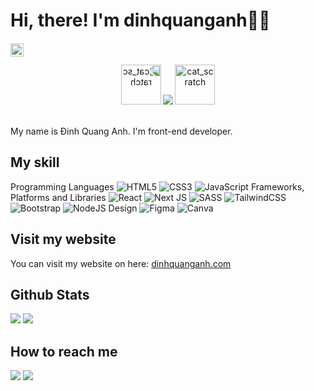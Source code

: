 # Hi, there! I'm dinhquanganh💪🏼

[<img src="https://komarev.com/ghpvc/?username=dinhquanganh&color=blue" height="21" style="position: relative; top: 1px">](https://github.com/dinhquanganh)
<br/>

<p align="center"><img src="https://emoji.gg/assets/emoji/9442-cat-scratch.gif" width="64px" height="64px" alt="cat_scratch" style="transform: rotateY(180deg)"> <img src="https://contrib.rocks/image?repo=dinhquanganh/dinhquanganh"><img src="https://emoji.gg/assets/emoji/9442-cat-scratch.gif" width="64px" height="64px" alt="cat_scratch" style="margin-left: 3px"> </p>

<br/>
My name is Đinh Quang Anh. I'm front-end developer.

## My skill

Programming Languages
![HTML5](https://img.shields.io/badge/html5-%23E34F26.svg?style=for-the-badge&logo=html5&logoColor=white)
![CSS3](https://img.shields.io/badge/css3-%231572B6.svg?style=for-the-badge&logo=css3&logoColor=white)
![JavaScript](https://img.shields.io/badge/javascript-%23323330.svg?style=for-the-badge&logo=javascript&logoColor=%23F7DF1E)
Frameworks, Platforms and Libraries
![React](https://img.shields.io/badge/react-%2320232a.svg?style=for-the-badge&logo=react&logoColor=%2361DAFB)
![Next JS](https://img.shields.io/badge/Next-black?style=for-the-badge&logo=next.js&logoColor=white)
![SASS](https://img.shields.io/badge/SASS-hotpink.svg?style=for-the-badge&logo=SASS&logoColor=white)
![TailwindCSS](https://img.shields.io/badge/tailwindcss-%2338B2AC.svg?style=for-the-badge&logo=tailwind-css&logoColor=white)
![Bootstrap](https://img.shields.io/badge/bootstrap-%23563D7C.svg?style=for-the-badge&logo=bootstrap&logoColor=white)
![NodeJS](https://img.shields.io/badge/node.js-6DA55F?style=for-the-badge&logo=node.js&logoColor=white)
Design
![Figma](https://img.shields.io/badge/figma-%23F24E1E.svg?style=for-the-badge&logo=figma&logoColor=white)
![Canva](https://img.shields.io/badge/Canva-%2300C4CC.svg?style=for-the-badge&logo=Canva&logoColor=white)

## Visit my website

You can visit my website on here: [dinhquanganh.com](https://dinhquanganh.com)

## Github Stats

<img src="https://github-readme-stats.vercel.app/api?username=dinhquanganh&theme=react&show_icons=true&count_private=true">
<img src="https://github-readme-stats.vercel.app/api/top-langs/?username=dinhquanganh&theme=react&layout=compact&langs_count=10">

## How to reach me

<a href="mailto:dinhquanganhdev@gmail.com"><img src="https://img.shields.io/badge/Gmail-D14836?style=for-the-badge&logo=gmail&logoColor=white"></a>
[<img src="https://img.shields.io/badge/Facebook-%231877F2.svg?style=for-the-badge&logo=Facebook&logoColor=white">](https://www.facebook.com/pastetu)
